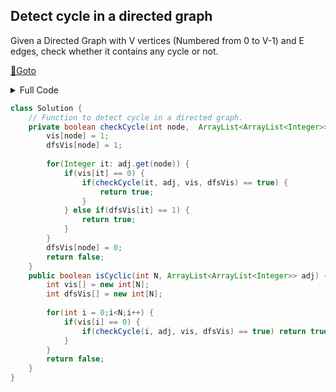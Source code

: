 ## Detect cycle in a directed graph 
Given a Directed Graph with V vertices (Numbered from 0 to V-1) and E edges, check whether it contains any cycle or not.

[🔗Goto](https://practice.geeksforgeeks.org/problems/detect-cycle-in-a-directed-graph/1/?page=1&difficulty[]=1&status[]=unsolved&company[]=Amazon&sortBy=submissions#) 

<details>
<summary>Full Code</summary>

```java
import java.util.*;
import java.io.*;
import java.lang.*;

class DriverClass {
    public static void main(String[] args) {
        Scanner sc = new Scanner(System.in);
        int t = sc.nextInt();

        while (t-- > 0) {
            ArrayList<ArrayList<Integer>> list = new ArrayList<>();
            int V = sc.nextInt();
            int E = sc.nextInt();
            for (int i = 0; i < V + 1; i++)
                list.add(i, new ArrayList<Integer>());
            for (int i = 0; i < E; i++) {
                int u = sc.nextInt();
                int v = sc.nextInt();
                list.get(u).add(v);
            }
            if (new Solution().isCyclic(V, list) == true)
                System.out.println("1");
            else
                System.out.println("0");
        }
    }
}
```
</details>

```java
class Solution {
    // Function to detect cycle in a directed graph.
    private boolean checkCycle(int node,  ArrayList<ArrayList<Integer>> adj, int vis[], int dfsVis[]) {
        vis[node] = 1; 
        dfsVis[node] = 1; 
        
        for(Integer it: adj.get(node)) {
            if(vis[it] == 0) {
                if(checkCycle(it, adj, vis, dfsVis) == true) {
                    return true; 
                }
            } else if(dfsVis[it] == 1) {
                return true; 
            }
        }
        dfsVis[node] = 0;
        return false; 
    }
    public boolean isCyclic(int N, ArrayList<ArrayList<Integer>> adj) {
        int vis[] = new int[N]; 
        int dfsVis[] = new int[N]; 
        
        for(int i = 0;i<N;i++) {
            if(vis[i] == 0) {
                if(checkCycle(i, adj, vis, dfsVis) == true) return true; 
            }
        }
        return false; 
    }
}
```